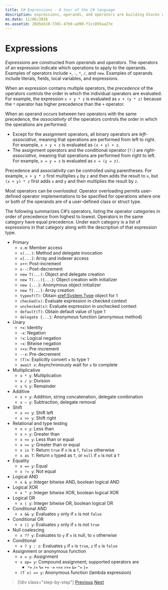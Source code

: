 ```yaml
---
title: C# Expressions - A tour of the C# language
description: expressions, operands, and operators are building blocks of the C# language
ms.date: 11/06/2016
ms.assetid: 20d5eb10-7381-47b9-ad90-f1cc895aa27e
---
```


# Expressions

*Expressions* are constructed from *operands* and *operators*. The operators of an expression indicate which operations to apply to the operands. Examples of operators include `+`, `-`, `*`, `/`, and `new`. Examples of operands include literals, fields, local variables, and expressions.

When an expression contains multiple operators, the *precedence* of the operators controls the order in which the individual operators are evaluated. For example, the expression `x + y * z` is evaluated as `x + (y * z)` because the `*` operator has higher precedence than the `+` operator.

When an operand occurs between two operators with the same precedence, the *associativity* of the operators controls the order in which the operations are performed:

*	Except for the assignment operators, all binary operators are *left-associative*, meaning that operations are performed from left to right. For example, `x + y + z` is evaluated as `(x + y) + z`.
*	The assignment operators and the conditional operator (`?:`) are *right-associative*, meaning that operations are performed from right to left. For example, `x = y = z` is evaluated as `x = (y = z)`.

Precedence and associativity can be controlled using parentheses. For example, `x + y * z` first multiplies `y` by `z` and then adds the result to `x`, but `(x + y) * z` first adds `x` and `y` and then multiplies the result by `z`.

Most operators can be *overloaded*. Operator overloading permits user-defined operator implementations to be specified for operations where one or both of the operands are of a user-defined class or struct type.

The following summarizes C#’s operators, listing the operator categories in order of precedence from highest to lowest. Operators in the same category have equal precedence. Under each category is a list of expressions in that category along with the description of that expression type.

* Primary
    - `x.m`: Member access
	- `x(...)`: Method and delegate invocation
	- `x[...]`: Array and indexer access
	- `x++`: Post-increment
	- `x--`: Post-decrement
	- `new T(...)`:	Object and delegate creation
	- `new T(...){...}`: Object creation with initializer
	- `new {...}`:  Anonymous object initializer
	- `new T[...]`: Array creation
	- `typeof(T)`: Obtain <xref:System.Type> object for `T`
	- `checked(x)`: Evaluate expression in checked context
	- `unchecked(x)`: Evaluate expression in unchecked context
	- `default(T)`: Obtain default value of type `T`
	- `delegate {...}`: Anonymous function (anonymous method)
* Unary
    - `+x`: Identity
	- `-x`: Negation
	- `!x`: Logical negation
	- `~x`: Bitwise negation
	- `++x`: Pre-increment
	- `--x`: Pre-decrement
	- `(T)x`: Explicitly convert `x` to type `T`
	- `await x`: Asynchronously wait for `x` to complete
* Multiplicative
    - `x * y`: Multiplication
	- `x / y`: Division
	- `x % y`: Remainder
* Additive
    - `x + y`: Addition, string concatenation, delegate combination
	- `x – y`: Subtraction, delegate removal
* Shift
    - `x << y`: Shift left
	- `x >> y`: Shift right
* Relational and type testing
    - `x < y`: Less than
	- `x > y`: Greater than
	- `x <= y`: Less than or equal
	- `x >= y`: Greater than or equal
	- `x is T`: Return `true` if `x` is a `T`, `false` otherwise
	- `x as T`: Return `x` typed as `T`, or `null` if `x` is not a `T`
* Equality
    - `x == y`: Equal
	- `x != y`: Not equal
* Logical AND
    - `x & y`: Integer bitwise AND, boolean logical AND
* Logical XOR
    - `x ^ y`: Integer bitwise XOR, boolean logical XOR
* Logical OR
    - `x | y`: Integer bitwise OR, boolean logical OR
* Conditional AND
    - `x && y`: Evaluates `y` only if `x` is not `false`
* Conditional OR
    - `x || y`: Evaluates `y` only if `x` is not `true`
* Null coalescing
    - `x ?? y`: Evaluates to `y` if `x` is null, to `x` otherwise
* Conditional
    - `x ? y : z`: Evaluates `y` if `x` is `true`, `z` if `x` is `false`
* Assignment or anonymous function
    - `x = y`: Assignment
	- `x op= y`: Compound assignment; supported operators are
        - `*=`   `/=`   `%=`   `+=`   `-=`   `<<=`   `>>=`   `&=`  `^=`  `|=`
	- `(T x) => y`: Anonymous function (lambda expression)

> [!div class="step-by-step"]
> [Previous](types-and-variables.md)
> [Next](statements.md)
